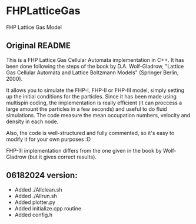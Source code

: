# FHPLatticeGas
FHP Lattice Gas Model

## Original README

This is a FHP Lattice Gas Cellular Automata implementation in C++. It has been done following the steps of the book by D.A. Wolf-Gladrow,  "Lattice Gas Cellular Automata and Lattice Boltzmann Models" (Springer Berlin, 2000). 

It allows you to simulate the FHP-I, FHP-II or FHP-III model, simply setting up the initial conditions for the particles. Since it has been made using multispin coding, the implementation is really efficient (it can proccess a large amount the particles in a few seconds) and useful to do fluid simulations. The code measure the mean occupation numbers, velocity and density in each node.

Also, the code is well-structured and fully commented, so it's easy to modify it for your own purposes :D

FHP-III implementation differs from the one given in the book by Wolf-Gladrow (but it gives correct results). 

## 06182024 version:
- Added ./Allclean.sh
- Added ./Allrun.sh
- Added plotter.py
- Added initialize.cpp routine
- Added config.h 
